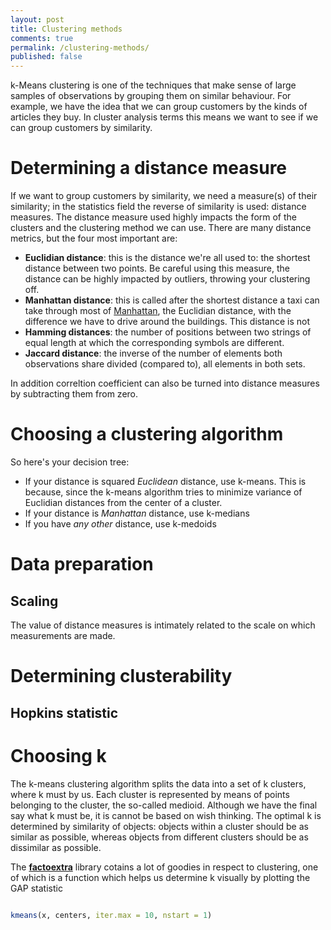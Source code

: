 ```yaml
---
layout: post
title: Clustering methods
comments: true
permalink: /clustering-methods/
published: false
---
```


k-Means clustering is one of the techniques that make sense of large samples of observations by grouping them on similar behaviour. For example, we have the idea that we can group customers by the kinds of articles they buy. In cluster analysis terms this means we want to see if we can group customers by similarity. 

# Determining a distance measure

If we want to group customers by similarity, we need a measure(s) of their similarity; in the statistics field the reverse of similarity is used: distance measures. The distance measure used highly impacts the form of the clusters and the clustering method we can use. There are many distance metrics, but the four most important are:

* **Euclidian distance**: this is the distance we're all used to: the shortest distance between two points. Be careful using this measure, the distance can be highly impacted by outliers, throwing your clustering off.  
* **Manhattan distance**: this is called after the shortest distance a taxi can take through most of [Manhattan](http://becomeanewyorker.com/streets-and-avenues-a-history-of-the-grid-system/), the Euclidian distance, with the difference we have to drive around the buildings. This distance is not
* **Hamming distances**: the number of positions between two strings of equal length at which the corresponding symbols are different.
* **Jaccard distance**: the inverse of the number of elements both observations share divided (compared to), all elements in both sets.

In addition correltion coefficient can also be turned into distance measures by subtracting them from zero. 

# Choosing a clustering algorithm

So here's your decision tree:

* If your distance is squared _Euclidean_ distance, use k-means. This is because, since the k-means algorithm tries to minimize variance of Euclidian distances from the center of a cluster.
* If your distance is _Manhattan_ distance, use k-medians
* If you have _any other_ distance, use k-medoids

# Data preparation

## Scaling

The value of distance measures is intimately related to the scale on which measurements are made. 

# Determining clusterability

## Hopkins statistic


## 


# Choosing k

The k-means clustering algorithm splits the data into a set of k clusters, where k must by us. Each cluster is represented by means of points belonging to the cluster, the so-called medioid. Although we have the final say what k must be, it is cannot be based on wish thinking. The optimal k is determined by similarity of objects: objects within a cluster should be as similar as possible, whereas objects from different clusters should be as dissimilar as possible.



The **[factoextra](http://www.sthda.com/english/rpkgs/factoextra/#cluster-analysis-and-factoextra)** library cotains a lot of goodies in respect to clustering, one of which is a function which helps us determine k visually by plotting the GAP statistic

```r

```


```r
kmeans(x, centers, iter.max = 10, nstart = 1)
```
